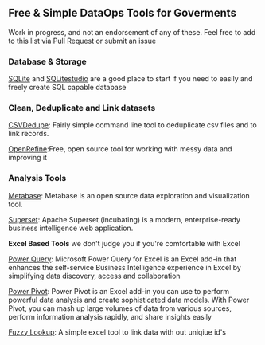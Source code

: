 ## Free & Simple DataOps Tools for Goverments 
Work in progress, and not an endorsement of any of these. Feel free to add to this list via Pull Request or submit an issue

### Database & Storage
[SQLite](https://www.sqlite.org/) and [SQLitestudio](https://sqlitestudio.pl/index.rvt) are a good place to start if you need to easily and freely create SQL capable database


### Clean, Deduplicate and Link datasets
[CSVDedupe](https://github.com/dedupeio/csvdedupe): Fairly simple command line tool to deduplicate csv files and to link records.

[OpenRefine](https://github.com/OpenRefine/OpenRefine):Free, open source tool for working with messy data and improving it


### Analysis Tools
[Metabase](https://www.metabase.com/): Metabase is an open source data exploration and visualization tool.

[Superset](https://superset.incubator.apache.org/): Apache Superset (incubating) is a modern, enterprise-ready business intelligence web application.


**Excel Based Tools** we don't judge you if you're comfortable with Excel

[Power Query](https://www.microsoft.com/en-us/download/details.aspx?id=39379): Microsoft Power Query for Excel is an Excel add-in that enhances the self-service Business Intelligence experience in Excel by simplifying data discovery, access and collaboration

[Power Pivot](https://support.office.com/en-us/article/Power-Pivot-Powerful-data-analysis-and-data-modeling-in-Excel-a9c2c6e2-cc49-4976-a7d7-40896795d045): Power Pivot is an Excel add-in you can use to perform powerful data analysis and create sophisticated data models. With Power Pivot, you can mash up large volumes of data from various sources, perform information analysis rapidly, and share insights easily

[Fuzzy Lookup](https://www.microsoft.com/en-us/download/details.aspx?id=15011): A simple excel tool to link data with out uniqiue id's

